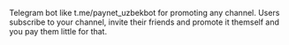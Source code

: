 Telegram bot like t.me/paynet_uzbekbot for promoting any channel. Users subscribe to your channel, invite their friends and promote it themself and you pay them little for that.